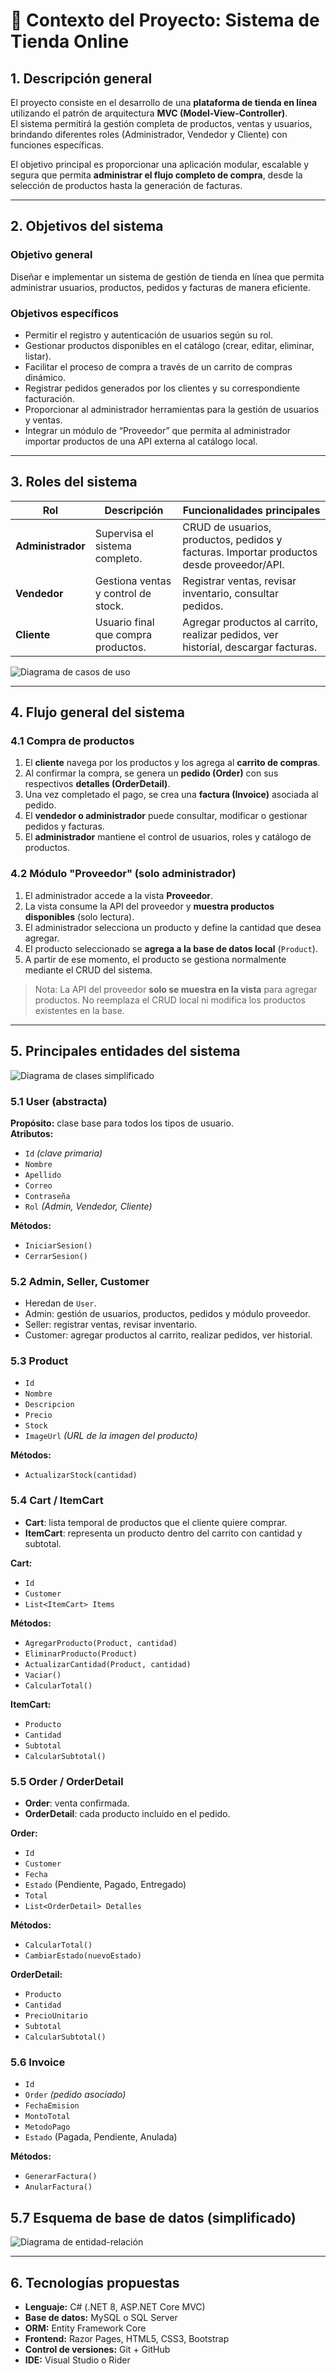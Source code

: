 # 🧩 Contexto del Proyecto: Sistema de Tienda Online

## 1. Descripción general

El proyecto consiste en el desarrollo de una **plataforma de tienda en línea** utilizando el patrón de arquitectura **MVC (Model-View-Controller)**.  
El sistema permitirá la gestión completa de productos, ventas y usuarios, brindando diferentes roles (Administrador, Vendedor y Cliente) con funciones específicas.  

El objetivo principal es proporcionar una aplicación modular, escalable y segura que permita **administrar el flujo completo de compra**, desde la selección de productos hasta la generación de facturas.

---

## 2. Objetivos del sistema

### Objetivo general

Diseñar e implementar un sistema de gestión de tienda en línea que permita administrar usuarios, productos, pedidos y facturas de manera eficiente.

### Objetivos específicos

- Permitir el registro y autenticación de usuarios según su rol.  
- Gestionar productos disponibles en el catálogo (crear, editar, eliminar, listar).  
- Facilitar el proceso de compra a través de un carrito de compras dinámico.  
- Registrar pedidos generados por los clientes y su correspondiente facturación.  
- Proporcionar al administrador herramientas para la gestión de usuarios y ventas.  
- Integrar un módulo de “Proveedor” que permita al administrador importar productos de una API externa al catálogo local.

---

## 3. Roles del sistema

| Rol | Descripción | Funcionalidades principales |
|-----|--------------|-----------------------------|
| **Administrador** | Supervisa el sistema completo. | CRUD de usuarios, productos, pedidos y facturas. Importar productos desde proveedor/API. |
| **Vendedor** | Gestiona ventas y control de stock. | Registrar ventas, revisar inventario, consultar pedidos. |
| **Cliente** | Usuario final que compra productos. | Agregar productos al carrito, realizar pedidos, ver historial, descargar facturas. |

![Diagrama de casos de uso](Docs/DiagramaDeCasosDeUso.png)

---

## 4. Flujo general del sistema

### 4.1 Compra de productos

1. El **cliente** navega por los productos y los agrega al **carrito de compras**.  
2. Al confirmar la compra, se genera un **pedido (Order)** con sus respectivos **detalles (OrderDetail)**.  
3. Una vez completado el pago, se crea una **factura (Invoice)** asociada al pedido.  
4. El **vendedor o administrador** puede consultar, modificar o gestionar pedidos y facturas.  
5. El **administrador** mantiene el control de usuarios, roles y catálogo de productos.

### 4.2 Módulo "Proveedor" (solo administrador)

1. El administrador accede a la vista **Proveedor**.  
2. La vista consume la API del proveedor y **muestra productos disponibles** (solo lectura).  
3. El administrador selecciona un producto y define la cantidad que desea agregar.  
4. El producto seleccionado se **agrega a la base de datos local** (`Product`).  
5. A partir de ese momento, el producto se gestiona normalmente mediante el CRUD del sistema.

> Nota: La API del proveedor **solo se muestra en la vista** para agregar productos. No reemplaza el CRUD local ni modifica los productos existentes en la base.

---

## 5. Principales entidades del sistema

![Diagrama de clases simplificado](Docs/DiagramaDeClases.png)

### 5.1 User (abstracta)

**Propósito:** clase base para todos los tipos de usuario.  
**Atributos:**

- `Id` *(clave primaria)*  
- `Nombre`  
- `Apellido`  
- `Correo`  
- `Contraseña`  
- `Rol` *(Admin, Vendedor, Cliente)*  

**Métodos:**

- `IniciarSesion()`  
- `CerrarSesion()`  

### 5.2 Admin, Seller, Customer

- Heredan de `User`.  
- Admin: gestión de usuarios, productos, pedidos y módulo proveedor.  
- Seller: registrar ventas, revisar inventario.  
- Customer: agregar productos al carrito, realizar pedidos, ver historial.

### 5.3 Product

- `Id`  
- `Nombre`  
- `Descripcion`  
- `Precio`  
- `Stock`  
- `ImageUrl` *(URL de la imagen del producto)*  

**Métodos:**

- `ActualizarStock(cantidad)`

### 5.4 Cart / ItemCart

- **Cart**: lista temporal de productos que el cliente quiere comprar.  
- **ItemCart**: representa un producto dentro del carrito con cantidad y subtotal.

**Cart:**

- `Id`  
- `Customer`  
- `List<ItemCart> Items`  

**Métodos:**

- `AgregarProducto(Product, cantidad)`  
- `EliminarProducto(Product)`  
- `ActualizarCantidad(Product, cantidad)`  
- `Vaciar()`  
- `CalcularTotal()`

**ItemCart:**

- `Producto`  
- `Cantidad`  
- `Subtotal`  
- `CalcularSubtotal()`

### 5.5 Order / OrderDetail

- **Order**: venta confirmada.  
- **OrderDetail**: cada producto incluido en el pedido.

**Order:**

- `Id`  
- `Customer`  
- `Fecha`  
- `Estado` (Pendiente, Pagado, Entregado)  
- `Total`  
- `List<OrderDetail> Detalles`  

**Métodos:**

- `CalcularTotal()`  
- `CambiarEstado(nuevoEstado)`

**OrderDetail:**

- `Producto`  
- `Cantidad`  
- `PrecioUnitario`  
- `Subtotal`  
- `CalcularSubtotal()`

### 5.6 Invoice

- `Id`  
- `Order` *(pedido asociado)*  
- `FechaEmision`  
- `MontoTotal`  
- `MetodoPago`  
- `Estado` (Pagada, Pendiente, Anulada)  

**Métodos:**

- `GenerarFactura()`  
- `AnularFactura()`

## 5.7 Esquema de base de datos (simplificado)

![Diagrama de entidad-relación](Docs/DiagramaEntidadRelacion.png)

---

## 6. Tecnologías propuestas

- **Lenguaje:** C# (.NET 8, ASP.NET Core MVC)  
- **Base de datos:** MySQL o SQL Server  
- **ORM:** Entity Framework Core  
- **Frontend:** Razor Pages, HTML5, CSS3, Bootstrap  
- **Control de versiones:** Git + GitHub  
- **IDE:** Visual Studio o Rider
